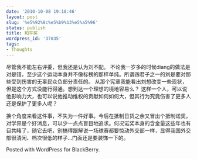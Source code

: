 ```yaml
---
date: '2010-10-08 19:18:46'
layout: post
slug: '%e5%92%8c%e5%b9%b3%e5%a5%96'
status: publish
title: 和平奖
wordpress_id: '37835'
tags:
- Thoughts
---
```


尽管我不能左右评委，但我还是认为刘不配。
不论我一岁多的时候diang的做法是对是错，至少这个运动本身并不像标榜的那样单纯。所谓四君子之一的刘是要对那些受到伤害的无辜民众负部分责任的。
从那个宪章我能看出刘想改变一些现状，但是这个方式没能行得通。想到达一个理想的境地容易么？
这样一个人，可以说他影响力大，也可以说他推动维权的贡献如何如何大，但其行为究竟伤害了更多人还是保护了更多人呢？

换个角度来看这件事，不失为一件好事。今后在抵制日货之余又冒出个抵制诺奖，对学界是个好消息，可以少一点点盲目地追求。何况诺奖本身的含金量这些年也有目共睹了，随它去吧，别搞得跟解说一场球赛都要惊动外交部一样，显得我国外交部很清闲、档次很低的样子…门面还是要装饰一下的。 

Posted with WordPress for BlackBerry.
